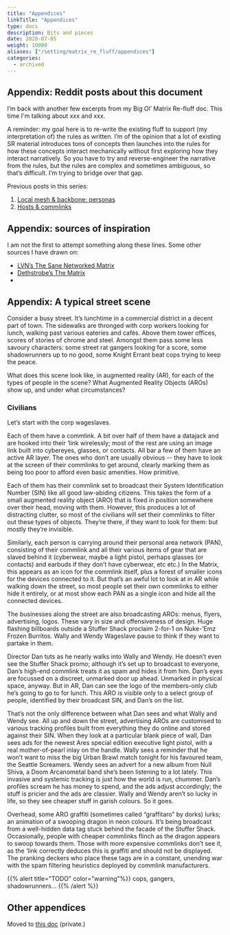 ```yaml
---
title: "Appendices"
linkTitle: "Appendices"
type: docs
description: Bits and pieces
date: 2020-07-05
weight: 10000
aliases: ["/setting/matrix_re_fluff/appendices"]
categories:
  - archived
---
```

## Appendix: Reddit posts about this document

I’m back with another few excerpts from my Big Ol’ Matrix Re-fluff doc. This time I'm talking about xxx and xxx.

A reminder: my goal here is to re-write the existing fluff to support (my interpretation of) the rules as written. I’m of the opinion that a lot of existing SR material introduces tons of concepts then launches into the rules for how these concepts interact mechanically without first exploring how they interact narratively. So you have to try and reverse-engineer the narrative from the rules, but the rules are complex and sometimes ambiguous, so that’s difficult. I’m trying to bridge over that gap.

Previous posts in this series:

1. [Local mesh & backbone; personas]([https://www.reddit.com/r/Shadowrun/comments/helqt5/matrix_fluff/](https://www.reddit.com/r/Shadowrun/comments/helqt5/matrix_fluff/))
2. [Hosts & commlinks](https://www.reddit.com/r/Shadowrun/comments/hf3dwz/matrix_refluff_hosts_and_commlinks/)


## Appendix: sources of inspiration

I am not the first to attempt something along these lines. Some other sources I have drawn on:

*   [LVN’s The Sane Networked Matrix](https://old.reddit.com/r/Shadowrun/comments/bwwlvb/the_sane_networked_matrix/)
*   [Dethstrobe’s The Matrix](https://docs.google.com/document/d/18__Y0385UauDbH2KPx-YxmDWu96QQV-OU_O1bppsdas/edit#heading=h.thqp862ye4k5)
*   

## Appendix: A typical street scene

Consider a busy street. It’s lunchtime in a commercial district in a decent part of town. The sidewalks are thronged with corp workers looking for lunch, walking past various eateries and cafés. Above them tower offices, scores of stories of chrome and steel. Amongst them pass some less savoury characters: some street rat gangers looking for a score, some shadowrunners up to no good, some Knight Errant beat cops trying to keep the peace. 

What does this scene look like, in augmented reality (AR), for each of the types of people in the scene? What Augmented Reality Objects (AROs) show up, and under what circumstances?


### Civilians 

Let’s start with the corp wageslaves. 

Each of them have a commlink. A bit over half of them have a datajack and are hooked into their ‘link wirelessly; most of the rest are using an image link built into cybereyes, glasses, or contacts. All bar a few of them have an active AR layer. The ones who don’t are usually obvious -- they have to look at the screen of their commlinks to get around, clearly marking them as being too poor to afford even basic amenities. How primitive. 

Each of them has their commlink set to broadcast their System Identification Number (SIN) like all good law-abiding citizens. This takes the form of a small augmented reality object (ARO) that is fixed in position somewhere over their head, moving with them. However, this produces a lot of distracting clutter, so most of the civilians will set their commlinks to filter out these types of objects. They’re there, if they want to look for them: but mostly they’re invisible. 

Similarly, each person is carrying around their personal area network (PAN), consisting of their commlink and all their various items of gear that are slaved behind it (cyberwear, maybe a light pistol, perhaps glasses (or contacts) and earbuds if they don’t have cyberwear, etc etc.) In the Matrix, this appears as an icon for the commlink itself, plus a forest of smaller icons for the devices connected to it. But that’s an awful lot to look at in AR while walking down the street, so most people set their own commlinks to either hide it entirely, or at most show each PAN as a single icon and hide all the connected devices.

The businesses along the street are also broadcasting AROs: menus, flyers, advertising, logos. These vary in size and offensiveness of design. Huge flashing billboards outside a Stuffer Shack proclaim 2-for-1 on Nuke-’Emz Frozen Burritos. Wally and Wendy Wageslave pause to think if they want to partake in them.

Director Dan tuts as he nearly walks into Wally and Wendy. He doesn’t even see the Stuffer Shack promo; although it’s set up to broadcast to everyone, Dan’s high-end commlink treats it as spam and hides it from him. Dan’s eyes are focussed on a discreet, unmarked door up ahead. Unmarked in physical space, anyway. But in AR, Dan can see the logo of the members-only club he’s going to go to for lunch.  This ARO is visible only to a select group of people, identified by their broadcast SIN, and Dan’s on the list.

That’s not the only difference between what Dan sees and what Wally and Wendy see. All up and down the street, advertising AROs are customised to various tracking profiles built from everything they do online and stored against their SIN. When they look at a particular blank piece of wall, Dan sees ads for the newest Ares special edition executive light pistol, with a real mother-of-pearl inlay on the handle. Wally sees a reminder that he won’t want to miss the big Urban Brawl match tonight for his favoured team, the Seattle Screamers. Wendy sees an advert for a new album from Null Shiva, a Doom Arcanometal band she’s been listening to a lot lately. This invasive and systemic tracking is just how the world is run, chummer. Dan’s profiles scream he has money to spend, and the ads adjust accordingly; the stuff is pricier and the ads are classier. Wally and Wendy aren’t so lucky in life, so they see cheaper stuff in garish colours. So it goes.

Overhead, some ARO graffiti (sometimes called “graffitaro” by dorks) lurks; an animation of a swooping dragon in neon colours. It’s being broadcast from a well-hidden data tag stuck behind the facade of the Stuffer Shack. Occasionally, people with cheaper commlinks flinch as the dragon appears to swoop towards them. Those with more expensive commlinks don’t see it, as the ‘link correctly deduces this is graffiti and should not be displayed. The pranking deckers who place these tags are in a constant, unending war with the spam filtering heuristics deployed by commlink manufacturers. 

{{% alert title="TODO" color="warning"%}}
cops, gangers, shadowrunners...
{{% /alert %}}

## Other appendices

Moved to [this doc](https://docs.google.com/document/d/1M8aJSLXBdzviLi_owBaZar1o4-hVrvb8mkQQs2jjqG4) (private.)

